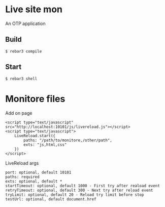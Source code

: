 Live site mon
=====

An OTP application

Build
-----

    $ rebar3 compile

Start
-----
    
    $ rebar3 shell


Monitore files
==============

Add on page

    <script type="text/javascript" src="http://localhost:10101/js/livereload.js"></script>
    <script type="text/javascript">
        LiveReload.start({
            paths: "/path/to/monitore,/other/path",
            exts: "js,html,css"
        })          
    </script>
    

LiveReload args

    port: optional, default 10101
    paths: required
    exts: optional, default *
    startTimeout: optional, default 1000 - First try after reaload event
    retryTimeout: optional, default 300 - Next try after reload event
    tryLimit: optional, default 20 - Reload try limit before stop
    testUrl: optional, default document.href
